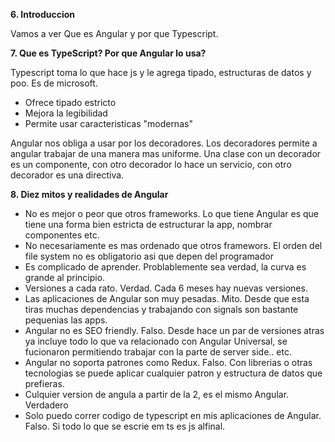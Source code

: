 **6.  Introduccion**

Vamos a ver Que es Angular y por que Typescript.

**7.  Que es TypeScript? Por que Angular lo usa?**

Typescript toma lo que hace js y le agrega tipado, estructuras de datos y poo. Es de microsoft.

- Ofrece tipado estricto
- Mejora la legibilidad
- Permite usar caracteristicas "modernas"

Angular nos obliga a usar por los decoradores.
Los decoradores permite a angular trabajar de una manera mas uniforme. Una clase con un decorador es un componente, con otro decorador lo hace un servicio, con otro decorador es una directiva.

**8. Diez mitos y realidades de Angular**

- No es mejor o peor que otros frameworks. Lo que tiene Angular es que tiene una forma bien estricta de estructurar la app, nombrar componentes etc.
- No necesariamente es mas ordenado que otros framewors. El orden del file system no es obligatorio asi que depen del programador
- Es complicado de aprender. Problablemente sea verdad, la curva es grande al principio.
- Versiones a cada rato. Verdad. Cada 6 meses hay nuevas versiones.
- Las aplicaciones de Angular son muy pesadas. Mito. Desde que esta tiras muchas dependencias y trabajando con signals son bastante pequenias las apps.
- Angular no es SEO friendly. Falso.  Desde hace un par de versiones atras ya incluye todo lo que va relacionado con Angular Universal, se fucionaron permitiendo trabajar con la parte de server side.. etc.
- Angular no soporta patrones como Redux. Falso. Con librerias o otras tecnologias se puede aplicar cualquier patron y estructura de datos que prefieras. 
- Culquier version de angula a partir de la 2, es el mismo Angular. Verdadero
- Solo puedo correr codigo de typescript en mis aplicaciones de Angular. Falso. Si todo lo que se escrie em ts es js alfinal.
